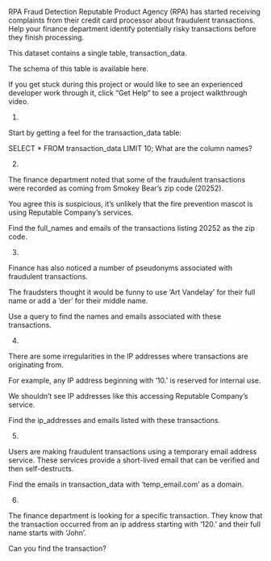 RPA Fraud Detection
Reputable Product Agency (RPA) has started receiving complaints from their credit card processor about fraudulent transactions. Help your finance department identify potentially risky transactions before they finish processing.

This dataset contains a single table, transaction_data.

The schema of this table is available here.

If you get stuck during this project or would like to see an experienced developer work through it, click “Get Help“ to see a project walkthrough video.

1.
Start by getting a feel for the transaction_data table:

SELECT *
FROM transaction_data
LIMIT 10;
What are the column names?

2.
The finance department noted that some of the fraudulent transactions were recorded as coming from Smokey Bear’s zip code (20252).

You agree this is suspicious, it’s unlikely that the fire prevention mascot is using Reputable Company’s services.

Find the full_names and emails of the transactions listing 20252 as the zip code.


3.
Finance has also noticed a number of pseudonyms associated with fraudulent transactions.

The fraudsters thought it would be funny to use ‘Art Vandelay’ for their full name or add a ‘der’ for their middle name.

Use a query to find the names and emails associated with these transactions.

4.
There are some irregularities in the IP addresses where transactions are originating from.

For example, any IP address beginning with ‘10.’ is reserved for internal use.

We shouldn’t see IP addresses like this accessing Reputable Company’s service.

Find the ip_addresses and emails listed with these transactions.

5.
Users are making fraudulent transactions using a temporary email address service. These services provide a short-lived email that can be verified and then self-destructs.

Find the emails in transaction_data with ‘temp_email.com’ as a domain.

6.
The finance department is looking for a specific transaction. They know that the transaction occurred from an ip address starting with ‘120.’ and their full name starts with ‘John’.

Can you find the transaction?
